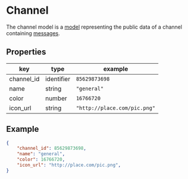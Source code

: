 # Channel

The channel model is a [model](../models.md) representing the public data of a channel containing [messages](./message.md).

## Properties
| key           | type       | example                      |
| ------------- | ---------- | ---------------------------- |
| channel_id    | identifier | `85629873698`                |
| name          | string     | `"general"`                  |
| color         | number     | `16766720`                   |
| icon_url      | string     | `"http://place.com/pic.png"` |

## Example
```json
{
    "channel_id": 85629873698,
    "name": "general",
    "color": 16766720,
    "icon_url": "http://place.com/pic.png",
}
```
